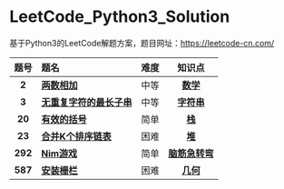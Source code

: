 # LeetCode_Python3_Solution

基于Python3的LeetCode解题方案，题目网址：https://leetcode-cn.com/


| 题号 | 题名 | 难度 | 知识点 |
| :------:| :------| :------: |:------: |
| **2**|  [**两数相加**](https://github.com/Anfany/LeetCode_Python3_Solution/blob/master/%E6%95%B0%E5%AD%A6/2%20%E4%B8%A4%E6%95%B0%E7%9B%B8%E5%8A%A0.md)| 中等| [**数学**](https://github.com/Anfany/LeetCode_Python3_Solution/tree/master/%E6%95%B0%E5%AD%A6)|
| **3**|  [**无重复字符的最长子串**](https://github.com/Anfany/LeetCode_Python3_Solution/blob/master/%E5%AD%97%E7%AC%A6%E4%B8%B2/3%20%E6%97%A0%E9%87%8D%E5%A4%8D%E5%AD%97%E7%AC%A6%E7%9A%84%E6%9C%80%E9%95%BF%E5%AD%90%E4%B8%B2.md)| 中等| [**字符串**](https://github.com/Anfany/LeetCode_Python3_Solution/blob/master/%E5%AD%97%E7%AC%A6%E4%B8%B2)|
| **20**|  [**有效的括号**](https://github.com/Anfany/LeetCode_Python3_Solution/blob/master/%E6%A0%88/20%20%E6%9C%89%E6%95%88%E7%9A%84%E6%8B%AC%E5%8F%B7.md)| 简单| [**栈**](https://github.com/Anfany/LeetCode_Python3_Solution/tree/master/%E6%A0%88)|
| **23** |  [**合并K个排序链表**](https://github.com/Anfany/LeetCode_Python3_Solution/blob/master/%E5%A0%86/23%20%E5%90%88%E5%B9%B6%20k%20%E4%B8%AA%E6%8E%92%E5%BA%8F%E9%93%BE%E8%A1%A8.md)| 困难| [**堆**](https://github.com/Anfany/LeetCode_Python3_Solution/tree/master/%E5%A0%86)|
| **292** |  [**Nim游戏**](https://github.com/Anfany/LeetCode_Python3_Solution/blob/master/%E8%84%91%E7%AD%8B%E6%80%A5%E8%BD%AC%E5%BC%AF/292%20Nim%E6%B8%B8%E6%88%8F.md)| 简单| [**脑筋急转弯**](https://github.com/Anfany/LeetCode_Python3_Solution/blob/master/%E8%84%91%E7%AD%8B%E6%80%A5%E8%BD%AC%E5%BC%AF)|
| **587** |  [**安装栅栏**](https://github.com/Anfany/LeetCode_Python3_Solution/blob/master/%E5%87%A0%E4%BD%95/587%20%E5%AE%89%E8%A3%85%E6%A0%85%E6%A0%8F.md)| 困难| [**几何**](https://github.com/Anfany/LeetCode_Python3_Solution/blob/master/%E5%87%A0%E4%BD%95)|

